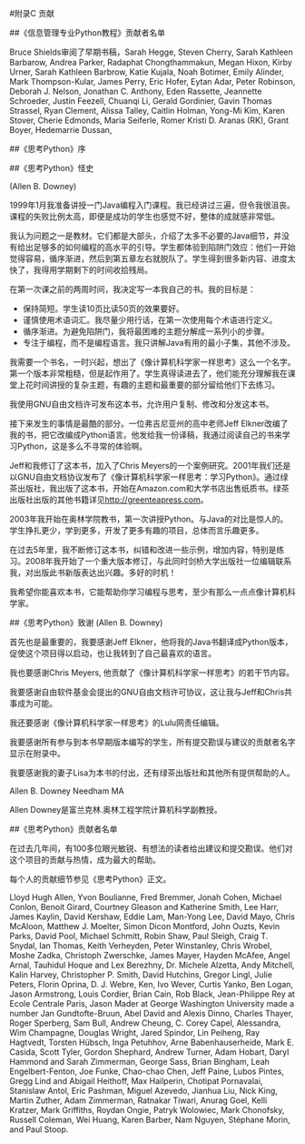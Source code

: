 #附录C 贡献

##《信息管理专业Python教程》贡献者名单

Bruce Shields审阅了早期书稿，Sarah Hegge, Steven Cherry, Sarah Kathleen Barbarow, Andrea Parker, Radaphat Chongthammakun, Megan Hixon, Kirby Urner, Sarah Kathleen Barbrow, Katie Kujala, Noah Botimer, Emily Alinder, Mark Thompson-Kular, James Perry, Eric Hofer, Eytan Adar, Peter Robinson, Deborah J. Nelson, Jonathan C. Anthony, Eden Rassette, Jeannette Schroeder, Justin Feezell, Chuanqi Li, Gerald Gordinier, Gavin Thomas Strassel, Ryan Clement, Alissa Talley, Caitlin Holman, Yong-Mi Kim, Karen Stover, Cherie Edmonds, Maria Seiferle, Romer Kristi D. Aranas (RK), Grant Boyer, Hedemarrie Dussan,

##《思考Python》序

##《思考Python》怪史

(Allen B. Downey)

1999年1月我准备讲授一门Java编程入门课程。我已经讲过三遍，但令我很沮丧。课程的失败比例太高，即便是成功的学生也感觉不好，整体的成就感非常低。

我认为问题之一是教材。它们都是大部头，介绍了太多不必要的Java细节，并没有给出足够多的如何编程的高水平的引导。学生都体验到陷阱门效应：他们一开始觉得容易，循序渐进，然后到第五章左右就脱队了。学生得到很多新内容、进度太快了，我得用学期剩下的时间收拾残局。

在第一次课之前的两周时间，我决定写一本我自己的书。我的目标是：
- 保持简短。学生读10页比读50页的效果要好。
- 谨慎使用术语词汇。我尽量少用行话，在第一次使用每个术语进行定义。
- 循序渐进。为避免陷阱门，我将最困难的主题分解成一系列小的步骤。
- 专注于编程，而不是编程语言。我只讲解Java有用的最小子集，其他不涉及。

我需要一个书名，一时兴起，想出了《像计算机科学家一样思考》这么一个名字。第一个版本非常粗糙，但是起作用了。学生真得读进去了，他们能充分理解我在课堂上花时间讲授的复杂主题，有趣的主题和最重要的部分留给他们下去练习。

我使用GNU自由文档许可发布这本书，允许用户复制、修改和分发这本书。

接下来发生的事情是最酷的部分。一位弗吉尼亚州的高中老师Jeff Elkner改编了我的书，把它改编成Python语言。他发给我一份译稿，我通过阅读自己的书来学习Python，这是多么不寻常的体验啊。

Jeff和我修订了这本书，加入了Chris Meyers的一个案例研究。2001年我们还是以GNU自由文档协议发布了《像计算机科学家一样思考：学习Python》。通过绿茶出版社，我出版了这本书，开始在Amazon.com和大学书店出售纸质书。绿茶出版社出版的其他书籍详见<http://greenteapress.com>。

2003年我开始在奥林学院教书，第一次讲授Python。与Java的对比是惊人的。学生挣扎更少，学到更多，开发了更多有趣的项目，总体而言乐趣更多。

在过去5年里，我不断修订这本书，纠错和改进一些示例，增加内容，特别是练习。2008年我开始了一个重大版本修订，与此同时剑桥大学出版社一位编辑联系我，对出版此书新版表达出兴趣。多好的时机！

我希望你能喜欢本书，它能帮助你学习编程与思考，至少有那么一点点像计算机科学家。

##《思考Python》致谢
(Allen B. Downey)

首先也是最重要的，我要感谢Jeff Elkner，他将我的Java书翻译成Python版本，促使这个项目得以启动，也让我转到了自己最喜欢的语言。

我也要感谢Chris Meyers, 他贡献了《像计算机科学家一样思考》的若干节内容。

我要感谢自由软件基金会提出的GNU自由文档许可协议，这让我与Jeff和Chris共事成为可能。

我还要感谢《像计算机科学家一样思考》的Lulu网责任编辑。

我要感谢所有参与到本书早期版本编写的学生，所有提交勘误与建议的贡献者名字显示在附录中。

我要感谢我的妻子Lisa为本书的付出，还有绿茶出版社和其他所有提供帮助的人。

Allen B. Downey
Needham MA

Allen Downey是富兰克林.奥林工程学院计算机科学副教授。

##《思考Python》贡献者名单

在过去几年间，有100多位眼光敏锐、有想法的读者给出建议和提交勘误。他们对这个项目的贡献与热情，成为最大的帮助。

每个人的贡献细节参见《思考Python》正文。

Lloyd Hugh Allen, Yvon Boulianne, Fred Bremmer, Jonah Cohen, Michael Conlon, Benoit Girard, Courtney Gleason and Katherine Smith, Lee Harr, James Kaylin, David Kershaw, Eddie Lam, Man-Yong Lee, David Mayo, Chris McAloon, Matthew J. Moelter, Simon Dicon Montford, John Ouzts, Kevin Parks, David Pool, Michael Schmitt, Robin Shaw, Paul Sleigh, Craig T. Snydal, Ian Thomas, Keith Verheyden, Peter Winstanley, Chris Wrobel, Moshe Zadka, Christoph Zwerschke, James Mayer, Hayden McAfee, Angel Arnal, Tauhidul Hoque and Lex Berezhny, Dr. Michele Alzetta, Andy Mitchell, Kalin Harvey, Christopher P. Smith, David Hutchins, Gregor Lingl, Julie Peters, Florin Oprina, D. J. Webre, Ken, Ivo Wever, Curtis Yanko, Ben Logan, Jason Armstrong, Louis Cordier, Brian Cain, Rob Black, Jean-Philippe Rey at Ecole Centrale Paris, Jason Mader at George Washington University made a number Jan Gundtofte-Bruun, Abel David and Alexis Dinno, Charles Thayer, Roger Sperberg, Sam Bull, Andrew Cheung, C. Corey Capel, Alessandra, Wim Champagne, Douglas Wright, Jared Spindor, Lin Peiheng, Ray Hagtvedt, Torsten Hübsch, Inga Petuhhov, Arne Babenhauserheide, Mark E. Casida, Scott Tyler, Gordon Shephard, Andrew Turner, Adam Hobart, Daryl Hammond and Sarah Zimmerman, George Sass, Brian Bingham, Leah Engelbert-Fenton, Joe Funke, Chao-chao Chen, Jeff Paine, Lubos Pintes, Gregg Lind and Abigail Heithoff, Max Hailperin, Chotipat Pornavalai, Stanislaw Antol, Eric Pashman, Miguel Azevedo, Jianhua Liu, Nick King, Martin Zuther, Adam Zimmerman, Ratnakar Tiwari, Anurag Goel, Kelli Kratzer, Mark Griffiths, Roydan Ongie, Patryk Wolowiec, Mark Chonofsky, Russell Coleman, Wei Huang, Karen Barber, Nam Nguyen, Stéphane Morin, and Paul Stoop.

